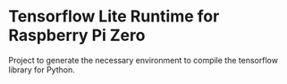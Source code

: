 # Tensorflow Lite Runtime for Raspberry Pi Zero

Project to generate the necessary environment to compile the tensorflow library for Python.
